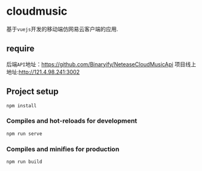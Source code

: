 # cloudmusic
基于`vuejs`开发的移动端仿网易云客户端的应用.
## require
后端`API`地址：https://github.com/Binaryify/NeteaseCloudMusicApi
项目线上地址:http://121.4.98.241:3002
## Project setup
```
npm install
```

### Compiles and hot-reloads for development
```
npm run serve
```

### Compiles and minifies for production
```
npm run build
```


